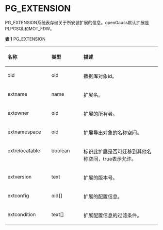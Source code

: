 # PG\_EXTENSION<a name="ZH-CN_TOPIC_0289900664"></a>

PG\_EXTENSION系统表存储关于所安装扩展的信息。openGauss默认扩展是PLPGSQL和MOT\_FDW。

**表 1**  PG\_EXTENSION

<a name="zh-cn_topic_0283137700_zh-cn_topic_0237122288_zh-cn_topic_0059778375_t47de5378656040b89fd728f97d302162"></a>
<table><thead align="left"><tr id="zh-cn_topic_0283137700_zh-cn_topic_0237122288_zh-cn_topic_0059778375_rc25760cfe28a4e569b2a67d87e1bf0cb"><th class="cellrowborder" valign="top" width="28.749999999999996%" id="mcps1.2.4.1.1"><p id="zh-cn_topic_0283137700_zh-cn_topic_0237122288_zh-cn_topic_0059778375_a4c1fdebe02ff493b9413aa4ec9292285"><a name="zh-cn_topic_0283137700_zh-cn_topic_0237122288_zh-cn_topic_0059778375_a4c1fdebe02ff493b9413aa4ec9292285"></a><a name="zh-cn_topic_0283137700_zh-cn_topic_0237122288_zh-cn_topic_0059778375_a4c1fdebe02ff493b9413aa4ec9292285"></a>名称</p>
</th>
<th class="cellrowborder" valign="top" width="20.990000000000002%" id="mcps1.2.4.1.2"><p id="zh-cn_topic_0283137700_zh-cn_topic_0237122288_zh-cn_topic_0059778375_a3ea9b21e8e71449ca544e922e2ee88e0"><a name="zh-cn_topic_0283137700_zh-cn_topic_0237122288_zh-cn_topic_0059778375_a3ea9b21e8e71449ca544e922e2ee88e0"></a><a name="zh-cn_topic_0283137700_zh-cn_topic_0237122288_zh-cn_topic_0059778375_a3ea9b21e8e71449ca544e922e2ee88e0"></a>类型</p>
</th>
<th class="cellrowborder" valign="top" width="50.260000000000005%" id="mcps1.2.4.1.3"><p id="zh-cn_topic_0283137700_zh-cn_topic_0237122288_zh-cn_topic_0059778375_a1a1b44107d074215ada725c58e2adddc"><a name="zh-cn_topic_0283137700_zh-cn_topic_0237122288_zh-cn_topic_0059778375_a1a1b44107d074215ada725c58e2adddc"></a><a name="zh-cn_topic_0283137700_zh-cn_topic_0237122288_zh-cn_topic_0059778375_a1a1b44107d074215ada725c58e2adddc"></a>描述</p>
</th>
</tr>
</thead>
<tbody><tr id="row1340111917480"><td class="cellrowborder" valign="top" width="28.749999999999996%" headers="mcps1.2.4.1.1 "><p id="p18402119114812"><a name="p18402119114812"></a><a name="p18402119114812"></a>oid</p>
</td>
<td class="cellrowborder" valign="top" width="20.990000000000002%" headers="mcps1.2.4.1.2 "><p id="p8402171912488"><a name="p8402171912488"></a><a name="p8402171912488"></a>oid</p>
</td>
<td class="cellrowborder" valign="top" width="50.260000000000005%" headers="mcps1.2.4.1.3 "><p id="p84021219194817"><a name="p84021219194817"></a><a name="p84021219194817"></a>数据库对象id。</p>
</td>
</tr>
<tr id="zh-cn_topic_0283137700_zh-cn_topic_0237122288_zh-cn_topic_0059778375_r72adef3de71946aeaa86c3b5aaa2d640"><td class="cellrowborder" valign="top" width="28.749999999999996%" headers="mcps1.2.4.1.1 "><p id="zh-cn_topic_0283137700_zh-cn_topic_0237122288_zh-cn_topic_0059778375_a22e99361f77d468185ae91172e0a29b7"><a name="zh-cn_topic_0283137700_zh-cn_topic_0237122288_zh-cn_topic_0059778375_a22e99361f77d468185ae91172e0a29b7"></a><a name="zh-cn_topic_0283137700_zh-cn_topic_0237122288_zh-cn_topic_0059778375_a22e99361f77d468185ae91172e0a29b7"></a>extname</p>
</td>
<td class="cellrowborder" valign="top" width="20.990000000000002%" headers="mcps1.2.4.1.2 "><p id="zh-cn_topic_0283137700_zh-cn_topic_0237122288_zh-cn_topic_0059778375_a1cd8b89abf854014acc0847785fbdce5"><a name="zh-cn_topic_0283137700_zh-cn_topic_0237122288_zh-cn_topic_0059778375_a1cd8b89abf854014acc0847785fbdce5"></a><a name="zh-cn_topic_0283137700_zh-cn_topic_0237122288_zh-cn_topic_0059778375_a1cd8b89abf854014acc0847785fbdce5"></a>name</p>
</td>
<td class="cellrowborder" valign="top" width="50.260000000000005%" headers="mcps1.2.4.1.3 "><p id="zh-cn_topic_0283137700_zh-cn_topic_0237122288_zh-cn_topic_0059778375_a02b4e5edee164794825d659cfbff4525"><a name="zh-cn_topic_0283137700_zh-cn_topic_0237122288_zh-cn_topic_0059778375_a02b4e5edee164794825d659cfbff4525"></a><a name="zh-cn_topic_0283137700_zh-cn_topic_0237122288_zh-cn_topic_0059778375_a02b4e5edee164794825d659cfbff4525"></a>扩展名。</p>
</td>
</tr>
<tr id="zh-cn_topic_0283137700_zh-cn_topic_0237122288_zh-cn_topic_0059778375_r420b0158e74e4f4e8250b10b2003bd23"><td class="cellrowborder" valign="top" width="28.749999999999996%" headers="mcps1.2.4.1.1 "><p id="zh-cn_topic_0283137700_zh-cn_topic_0237122288_zh-cn_topic_0059778375_a3567c2d12c3e4403ae2af63bc380af45"><a name="zh-cn_topic_0283137700_zh-cn_topic_0237122288_zh-cn_topic_0059778375_a3567c2d12c3e4403ae2af63bc380af45"></a><a name="zh-cn_topic_0283137700_zh-cn_topic_0237122288_zh-cn_topic_0059778375_a3567c2d12c3e4403ae2af63bc380af45"></a>extowner</p>
</td>
<td class="cellrowborder" valign="top" width="20.990000000000002%" headers="mcps1.2.4.1.2 "><p id="zh-cn_topic_0283137700_zh-cn_topic_0237122288_zh-cn_topic_0059778375_ae70bbe7934aa48d884738354bb392b46"><a name="zh-cn_topic_0283137700_zh-cn_topic_0237122288_zh-cn_topic_0059778375_ae70bbe7934aa48d884738354bb392b46"></a><a name="zh-cn_topic_0283137700_zh-cn_topic_0237122288_zh-cn_topic_0059778375_ae70bbe7934aa48d884738354bb392b46"></a>oid</p>
</td>
<td class="cellrowborder" valign="top" width="50.260000000000005%" headers="mcps1.2.4.1.3 "><p id="zh-cn_topic_0283137700_zh-cn_topic_0237122288_zh-cn_topic_0059778375_afb515e721cea4ad090d0826d0af5d161"><a name="zh-cn_topic_0283137700_zh-cn_topic_0237122288_zh-cn_topic_0059778375_afb515e721cea4ad090d0826d0af5d161"></a><a name="zh-cn_topic_0283137700_zh-cn_topic_0237122288_zh-cn_topic_0059778375_afb515e721cea4ad090d0826d0af5d161"></a>扩展的所有者。</p>
</td>
</tr>
<tr id="zh-cn_topic_0283137700_zh-cn_topic_0237122288_zh-cn_topic_0059778375_r5fff927123554782b4982d39288f0dd1"><td class="cellrowborder" valign="top" width="28.749999999999996%" headers="mcps1.2.4.1.1 "><p id="zh-cn_topic_0283137700_zh-cn_topic_0237122288_zh-cn_topic_0059778375_ad649ae2090e0440283cf5816e893473f"><a name="zh-cn_topic_0283137700_zh-cn_topic_0237122288_zh-cn_topic_0059778375_ad649ae2090e0440283cf5816e893473f"></a><a name="zh-cn_topic_0283137700_zh-cn_topic_0237122288_zh-cn_topic_0059778375_ad649ae2090e0440283cf5816e893473f"></a>extnamespace</p>
</td>
<td class="cellrowborder" valign="top" width="20.990000000000002%" headers="mcps1.2.4.1.2 "><p id="zh-cn_topic_0283137700_zh-cn_topic_0237122288_zh-cn_topic_0059778375_a68a55e511eb946ee9bd03858e18278b3"><a name="zh-cn_topic_0283137700_zh-cn_topic_0237122288_zh-cn_topic_0059778375_a68a55e511eb946ee9bd03858e18278b3"></a><a name="zh-cn_topic_0283137700_zh-cn_topic_0237122288_zh-cn_topic_0059778375_a68a55e511eb946ee9bd03858e18278b3"></a>oid</p>
</td>
<td class="cellrowborder" valign="top" width="50.260000000000005%" headers="mcps1.2.4.1.3 "><p id="zh-cn_topic_0283137700_zh-cn_topic_0237122288_zh-cn_topic_0059778375_a732a0ed6b1a84a1a990c7f86a3ed79c6"><a name="zh-cn_topic_0283137700_zh-cn_topic_0237122288_zh-cn_topic_0059778375_a732a0ed6b1a84a1a990c7f86a3ed79c6"></a><a name="zh-cn_topic_0283137700_zh-cn_topic_0237122288_zh-cn_topic_0059778375_a732a0ed6b1a84a1a990c7f86a3ed79c6"></a>扩展导出对象的名称空间。</p>
</td>
</tr>
<tr id="zh-cn_topic_0283137700_zh-cn_topic_0237122288_zh-cn_topic_0059778375_rd8ad8e0b0fd044968f67338c5db19d40"><td class="cellrowborder" valign="top" width="28.749999999999996%" headers="mcps1.2.4.1.1 "><p id="zh-cn_topic_0283137700_zh-cn_topic_0237122288_zh-cn_topic_0059778375_a2a1461dd22304506aa11263c011e3e4f"><a name="zh-cn_topic_0283137700_zh-cn_topic_0237122288_zh-cn_topic_0059778375_a2a1461dd22304506aa11263c011e3e4f"></a><a name="zh-cn_topic_0283137700_zh-cn_topic_0237122288_zh-cn_topic_0059778375_a2a1461dd22304506aa11263c011e3e4f"></a>extrelocatable</p>
</td>
<td class="cellrowborder" valign="top" width="20.990000000000002%" headers="mcps1.2.4.1.2 "><p id="zh-cn_topic_0283137700_zh-cn_topic_0237122288_zh-cn_topic_0059778375_a45aac99704c64c5fabd8a6f6de49c575"><a name="zh-cn_topic_0283137700_zh-cn_topic_0237122288_zh-cn_topic_0059778375_a45aac99704c64c5fabd8a6f6de49c575"></a><a name="zh-cn_topic_0283137700_zh-cn_topic_0237122288_zh-cn_topic_0059778375_a45aac99704c64c5fabd8a6f6de49c575"></a><span id="zh-cn_topic_0283137700_zh-cn_topic_0237122288_text55927206277"><a name="zh-cn_topic_0283137700_zh-cn_topic_0237122288_text55927206277"></a><a name="zh-cn_topic_0283137700_zh-cn_topic_0237122288_text55927206277"></a>boolean</span></p>
</td>
<td class="cellrowborder" valign="top" width="50.260000000000005%" headers="mcps1.2.4.1.3 "><p id="zh-cn_topic_0283137700_zh-cn_topic_0237122288_zh-cn_topic_0059778375_a8e937db9cbd14293b303b2d7b528f78b"><a name="zh-cn_topic_0283137700_zh-cn_topic_0237122288_zh-cn_topic_0059778375_a8e937db9cbd14293b303b2d7b528f78b"></a><a name="zh-cn_topic_0283137700_zh-cn_topic_0237122288_zh-cn_topic_0059778375_a8e937db9cbd14293b303b2d7b528f78b"></a>标识此扩展是否可迁移到其他名称空间，true表示允许。</p>
</td>
</tr>
<tr id="zh-cn_topic_0283137700_zh-cn_topic_0237122288_zh-cn_topic_0059778375_rc3479998f7034b0ba514c1415d900e21"><td class="cellrowborder" valign="top" width="28.749999999999996%" headers="mcps1.2.4.1.1 "><p id="zh-cn_topic_0283137700_zh-cn_topic_0237122288_zh-cn_topic_0059778375_a50e4370b7280490dad1bf9fcbe04575a"><a name="zh-cn_topic_0283137700_zh-cn_topic_0237122288_zh-cn_topic_0059778375_a50e4370b7280490dad1bf9fcbe04575a"></a><a name="zh-cn_topic_0283137700_zh-cn_topic_0237122288_zh-cn_topic_0059778375_a50e4370b7280490dad1bf9fcbe04575a"></a>extversion</p>
</td>
<td class="cellrowborder" valign="top" width="20.990000000000002%" headers="mcps1.2.4.1.2 "><p id="zh-cn_topic_0283137700_zh-cn_topic_0237122288_zh-cn_topic_0059778375_accad7a10aad34cf4b5c64ed888d64613"><a name="zh-cn_topic_0283137700_zh-cn_topic_0237122288_zh-cn_topic_0059778375_accad7a10aad34cf4b5c64ed888d64613"></a><a name="zh-cn_topic_0283137700_zh-cn_topic_0237122288_zh-cn_topic_0059778375_accad7a10aad34cf4b5c64ed888d64613"></a>text</p>
</td>
<td class="cellrowborder" valign="top" width="50.260000000000005%" headers="mcps1.2.4.1.3 "><p id="zh-cn_topic_0283137700_zh-cn_topic_0237122288_zh-cn_topic_0059778375_a4313fe96ade249f2b729e06950fb16e0"><a name="zh-cn_topic_0283137700_zh-cn_topic_0237122288_zh-cn_topic_0059778375_a4313fe96ade249f2b729e06950fb16e0"></a><a name="zh-cn_topic_0283137700_zh-cn_topic_0237122288_zh-cn_topic_0059778375_a4313fe96ade249f2b729e06950fb16e0"></a>扩展的版本号。</p>
</td>
</tr>
<tr id="zh-cn_topic_0283137700_zh-cn_topic_0237122288_zh-cn_topic_0059778375_rfbc22c4386e643dfa2285bd2f124c66e"><td class="cellrowborder" valign="top" width="28.749999999999996%" headers="mcps1.2.4.1.1 "><p id="zh-cn_topic_0283137700_zh-cn_topic_0237122288_zh-cn_topic_0059778375_a8141ecd054a4462498cd53a7f8784ba8"><a name="zh-cn_topic_0283137700_zh-cn_topic_0237122288_zh-cn_topic_0059778375_a8141ecd054a4462498cd53a7f8784ba8"></a><a name="zh-cn_topic_0283137700_zh-cn_topic_0237122288_zh-cn_topic_0059778375_a8141ecd054a4462498cd53a7f8784ba8"></a>extconfig</p>
</td>
<td class="cellrowborder" valign="top" width="20.990000000000002%" headers="mcps1.2.4.1.2 "><p id="zh-cn_topic_0283137700_zh-cn_topic_0237122288_zh-cn_topic_0059778375_a8000cc98362f4be7ae561e6d755cd85c"><a name="zh-cn_topic_0283137700_zh-cn_topic_0237122288_zh-cn_topic_0059778375_a8000cc98362f4be7ae561e6d755cd85c"></a><a name="zh-cn_topic_0283137700_zh-cn_topic_0237122288_zh-cn_topic_0059778375_a8000cc98362f4be7ae561e6d755cd85c"></a>oid[]</p>
</td>
<td class="cellrowborder" valign="top" width="50.260000000000005%" headers="mcps1.2.4.1.3 "><p id="zh-cn_topic_0283137700_zh-cn_topic_0237122288_zh-cn_topic_0059778375_a11c4bc0b45a34b3eb67920616a6681ae"><a name="zh-cn_topic_0283137700_zh-cn_topic_0237122288_zh-cn_topic_0059778375_a11c4bc0b45a34b3eb67920616a6681ae"></a><a name="zh-cn_topic_0283137700_zh-cn_topic_0237122288_zh-cn_topic_0059778375_a11c4bc0b45a34b3eb67920616a6681ae"></a>扩展的配置信息。</p>
</td>
</tr>
<tr id="zh-cn_topic_0283137700_zh-cn_topic_0237122288_zh-cn_topic_0059778375_r0ff94ddef3fb4a76a0ea291d0ccec215"><td class="cellrowborder" valign="top" width="28.749999999999996%" headers="mcps1.2.4.1.1 "><p id="zh-cn_topic_0283137700_zh-cn_topic_0237122288_zh-cn_topic_0059778375_af37191f95b614c4095030aaf2c878bf1"><a name="zh-cn_topic_0283137700_zh-cn_topic_0237122288_zh-cn_topic_0059778375_af37191f95b614c4095030aaf2c878bf1"></a><a name="zh-cn_topic_0283137700_zh-cn_topic_0237122288_zh-cn_topic_0059778375_af37191f95b614c4095030aaf2c878bf1"></a>extcondition</p>
</td>
<td class="cellrowborder" valign="top" width="20.990000000000002%" headers="mcps1.2.4.1.2 "><p id="zh-cn_topic_0283137700_zh-cn_topic_0237122288_zh-cn_topic_0059778375_af15351b7577440e496b73f2a3d790a71"><a name="zh-cn_topic_0283137700_zh-cn_topic_0237122288_zh-cn_topic_0059778375_af15351b7577440e496b73f2a3d790a71"></a><a name="zh-cn_topic_0283137700_zh-cn_topic_0237122288_zh-cn_topic_0059778375_af15351b7577440e496b73f2a3d790a71"></a>text[]</p>
</td>
<td class="cellrowborder" valign="top" width="50.260000000000005%" headers="mcps1.2.4.1.3 "><p id="zh-cn_topic_0283137700_zh-cn_topic_0237122288_zh-cn_topic_0059778375_a55aa2b81b0834b7ba2b05d7e86614a60"><a name="zh-cn_topic_0283137700_zh-cn_topic_0237122288_zh-cn_topic_0059778375_a55aa2b81b0834b7ba2b05d7e86614a60"></a><a name="zh-cn_topic_0283137700_zh-cn_topic_0237122288_zh-cn_topic_0059778375_a55aa2b81b0834b7ba2b05d7e86614a60"></a>扩展配置信息的过滤条件。</p>
</td>
</tr>
</tbody>
</table>

